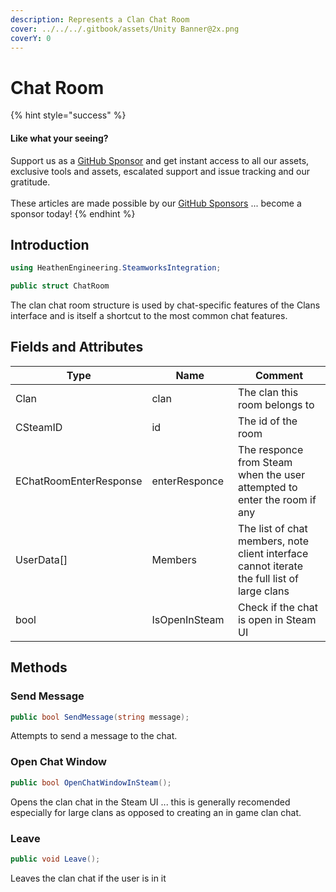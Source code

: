 ```yaml
---
description: Represents a Clan Chat Room
cover: ../../../.gitbook/assets/Unity Banner@2x.png
coverY: 0
---
```


# Chat Room

{% hint style="success" %}
#### Like what your seeing?

Support us as a [GitHub Sponsor](../../../become-a-sponsor/) and get instant access to all our assets, exclusive tools and assets, escalated support and issue tracking and our gratitude.\
\
These articles are made possible by our [GitHub Sponsors](../../../become-a-sponsor/) ... become a sponsor today!
{% endhint %}

## Introduction

```csharp
using HeathenEngineering.SteamworksIntegration;
```

```csharp
public struct ChatRoom
```

The clan chat room structure is used by chat-specific features of the Clans interface and is itself a shortcut to the most common chat features.

## Fields and Attributes

<table><thead><tr><th width="193.7178270108939">Type</th><th width="150">Name</th><th width="379.4856019593156">Comment</th></tr></thead><tbody><tr><td>Clan</td><td>clan</td><td>The clan this room belongs to</td></tr><tr><td>CSteamID</td><td>id</td><td>The id of the room</td></tr><tr><td>EChatRoomEnterResponse</td><td>enterResponce</td><td>The responce from Steam when the user attempted to enter the room if any</td></tr><tr><td>UserData[]</td><td>Members</td><td>The list of chat members, note client interface cannot iterate the full list of large clans</td></tr><tr><td>bool</td><td>IsOpenInSteam</td><td>Check if the chat is open in Steam UI</td></tr></tbody></table>

## Methods

### Send Message

```csharp
public bool SendMessage(string message);
```

Attempts to send a message to the chat.

### Open Chat Window

```csharp
public bool OpenChatWindowInSteam();
```

Opens the clan chat in the Steam UI ... this is generally recomended especially for large clans as opposed to creating an in game clan chat.

### Leave

```csharp
public void Leave();
```

Leaves the clan chat if the user is in it
